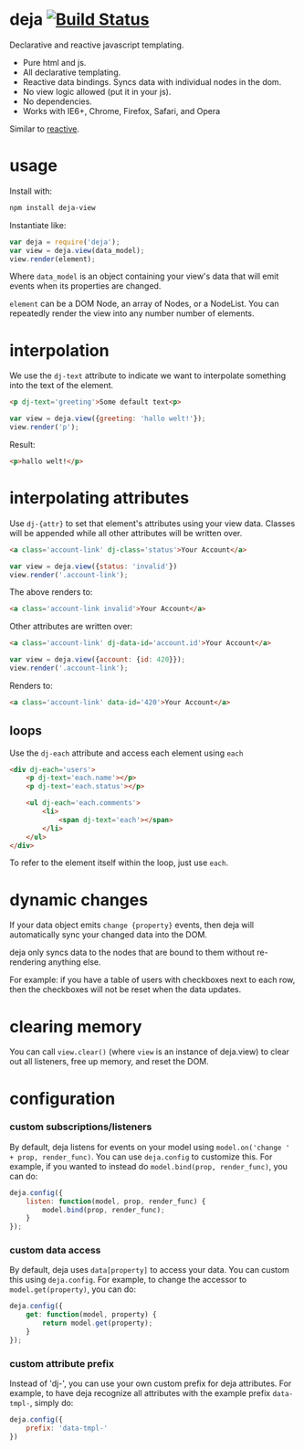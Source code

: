 # deja [![Build Status](https://travis-ci.org/the-swerve/deja.png?branch=master)](https://travis-ci.org/the-swerve/deja)

Declarative and reactive javascript templating.

* Pure html and js.
* All declarative templating.
* Reactive data bindings. Syncs data with individual nodes in the dom.
* No view logic allowed (put it in your js).
* No dependencies.
* Works with IE6+, Chrome, Firefox, Safari, and Opera

Similar to [reactive](https://github.com/component/reactive).

# usage

Install with:

```sh
npm install deja-view
```

Instantiate like:

```js
var deja = require('deja');
var view = deja.view(data_model);
view.render(element);
```

Where `data_model` is an object containing your view's data that will emit
events when its properties are changed.

`element` can be a DOM Node, an array of Nodes, or a NodeList. You can repeatedly render the view into any number number of elements.

# interpolation

We use the `dj-text` attribute to indicate we want to interpolate something into the text of the element.

```html
<p dj-text='greeting'>Some default text<p>
```

```js
var view = deja.view({greeting: 'hallo welt!'});
view.render('p');
```

Result:

```html
<p>hallo welt!</p>
```

# interpolating attributes

Use `dj-{attr}` to set that element's attributes using your view data.
Classes will be appended while all other attributes will be written over.

```html
<a class='account-link' dj-class='status'>Your Account</a>
```

```js
var view = deja.view({status: 'invalid'})
view.render('.account-link');
```

The above renders to:

```html
<a class='account-link invalid'>Your Account</a>
```

Other attributes are written over:

```html
<a class='account-link' dj-data-id='account.id'>Your Account</a>
```

```js
var view = deja.view({account: {id: 420}});
view.render('.account-link');
```

Renders to:

```html
<a class='account-link' data-id='420'>Your Account</a>
```

## loops

Use the `dj-each` attribute and access each element using `each`

```html
<div dj-each='users'>
	<p dj-text='each.name'></p>
	<p dj-text='each.status'></p>

	<ul dj-each='each.comments'>
		<li>
			<span dj-text='each'></span>
		</li>
	</ul>
</div>
```

To refer to the element itself within the loop, just use `each`.

# dynamic changes

If your data object emits `change {property}` events, then deja will
automatically sync your changed data into the DOM.

deja only syncs data to the nodes that are bound to them without re-rendering anything else.

For example: if you have a table of users with checkboxes next to each row, then the checkboxes will not be reset when the data updates.

# clearing memory

You can call `view.clear()` (where `view` is an instance of deja.view) to clear out all listeners, free up memory, and reset the DOM.

# configuration

### custom subscriptions/listeners

By default, deja listens for events on your model using `model.on('change ' + prop, render_func)`. You can use `deja.config` to customize this. For example, if you wanted to instead do `model.bind(prop, render_func)`, you can do:

```js
deja.config({
	listen: function(model, prop, render_func) {
		model.bind(prop, render_func);
	}
});
```

### custom data access

By default, deja uses `data[property]` to access your data. You can custom this using `deja.config`. For example, to change the accessor to `model.get(property)`, you can do:

```js
deja.config({
	get: function(model, property) {
		return model.get(property);
	}
});
```

### custom attribute prefix

Instead of 'dj-', you can use your own custom prefix for deja attributes. For example, to have deja recognize all attributes with the example prefix `data-tmpl-`, simply do:

```js
deja.config({
	prefix: 'data-tmpl-'
})
```
